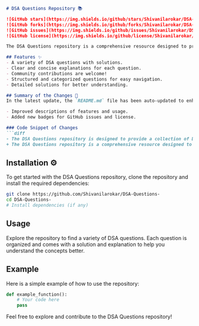 ```markdown
# DSA Questions Repository 📚

![GitHub stars](https://img.shields.io/github/stars/Shivanilarokar/DSA-Questions-?style=social) 
![GitHub forks](https://img.shields.io/github/forks/Shivanilarokar/DSA-Questions-?style=social) 
![GitHub issues](https://img.shields.io/github/issues/Shivanilarokar/DSA-Questions-) 
![GitHub license](https://img.shields.io/github/license/Shivanilarokar/DSA-Questions-)

The DSA Questions repository is a comprehensive resource designed to provide a collection of Data Structures and Algorithms (DSA) questions to help you enhance your coding skills and prepare for technical interviews.

## Features ✨
- A variety of DSA questions with solutions.
- Clear and concise explanations for each question.
- Community contributions are welcome!
- Structured and categorized questions for easy navigation.
- Detailed solutions for better understanding.

## Summary of the Changes 📝
In the latest update, the `README.md` file has been auto-updated to enhance the clarity and professionalism of the documentation. Key changes include:

- Improved descriptions of features and usage.
- Added new badges for GitHub issues and license.

### Code Snippet of Changes
```diff
- The DSA Questions repository is designed to provide a collection of Data Structures and Algorithms (DSA) questions to help you enhance your coding skills and prepare for technical interviews.
+ The DSA Questions repository is a comprehensive resource designed to provide a collection of Data Structures and Algorithms (DSA) questions to help you enhance your coding skills and prepare for technical interviews.
```

## Installation ⚙️
To get started with the DSA Questions repository, clone the repository and install the required dependencies:
```bash
git clone https://github.com/Shivanilarokar/DSA-Questions-
cd DSA-Questions-
# Install dependencies (if any)
```

## Usage
Explore the repository to find a variety of DSA questions. Each question is organized and comes with a solution and explanation to help you understand the concepts better.

## Example
Here is a simple example of how to use the repository:
```python
def example_function():
    # Your code here
    pass
```

Feel free to explore and contribute to the DSA Questions repository!
```